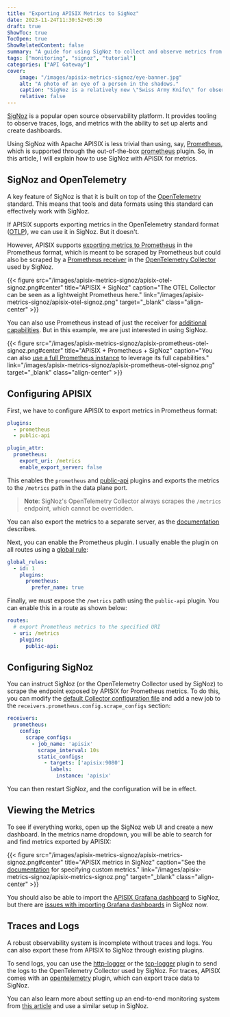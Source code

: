 ```yaml
---
title: "Exporting APISIX Metrics to SigNoz"
date: 2023-11-24T11:30:52+05:30
draft: true
ShowToc: true
TocOpen: true
ShowRelatedContent: false
summary: "A guide for using SigNoz to collect and observe metrics from Apache APISIX."
tags: ["monitoring", "signoz", "tutorial"]
categories: ["API Gateway"]
cover:
    image: "/images/apisix-metrics-signoz/eye-banner.jpg"
    alt: "A photo of an eye of a person in the shadows."
    caption: "SigNoz is a relatively new \"Swiss Army Knife\" for observability."
    relative: false
---
```


[SigNoz](https://signoz.io/) is a popular open source observability platform. It provides tooling to observe traces, logs, and metrics with the ability to set up alerts and create dashboards.

Using SigNoz with Apache APISIX is less trivial than using, say, [Prometheus](/posts/introduction-to-monitoring-microservices/), which is supported through the out-of-the-box [prometheus](https://apisix.apache.org/docs/apisix/plugins/prometheus/) plugin. So, in this article, I will explain how to use SigNoz with APISIX for metrics.

## SigNoz and OpenTelemetry

A key feature of SigNoz is that it is built on top of the [OpenTelemetry](https://opentelemetry.io/) standard. This means that tools and data formats using this standard can effectively work with SigNoz.

If APISIX supports exporting metrics in the OpenTelemetry standard format ([OTLP](https://opentelemetry.io/docs/specs/otel/protocol/)), we can use it in SigNoz. But it doesn't.

However, APISIX supports [exporting metrics to Prometheus](/posts/introduction-to-monitoring-microservices/#exporting-metrics-from-apisix) in the Prometheus format, which is meant to be scraped by Prometheus but could also be scraped by a [Prometheus receiver](https://signoz.io/docs/userguide/send-metrics/#enable-a-prometheus-receiver) in the [OpenTelemetry Collector](https://opentelemetry.io/docs/collector/) used by SigNoz.

{{< figure src="/images/apisix-metrics-signoz/apisix-otel-signoz.png#center" title="APISIX + SigNoz" caption="The OTEL Collector can be seen as a lightweight Prometheus here." link="/images/apisix-metrics-signoz/apisix-otel-signoz.png" target="_blank" class="align-center" >}}

You can also use Prometheus instead of just the receiver for [additional capabilities](https://github.com/open-telemetry/opentelemetry-collector-contrib/tree/main/receiver/prometheusreceiver#unsupported-features). But in this example, we are just interested in using SigNoz.

{{< figure src="/images/apisix-metrics-signoz/apisix-prometheus-otel-signoz.png#center" title="APISIX + Prometheus + SigNoz" caption="You can also [use a full Prometheus instance](/posts/introduction-to-monitoring-microservices) to leverage its full capabilities." link="/images/apisix-metrics-signoz/apisix-prometheus-otel-signoz.png" target="_blank" class="align-center" >}}

## Configuring APISIX

First, we have to configure APISIX to export metrics in Prometheus format:

```yaml {title="config.yaml"}
plugins:
  - prometheus
  - public-api

plugin_attr:
  prometheus:
    export_uri: /metrics
    enable_export_server: false
```

This enables the `prometheus` and [public-api](https://apisix.apache.org/docs/apisix/plugins/public-api/) plugins and exports the metrics to the `/metrics` path in the data plane port.

> **Note**: SigNoz's OpenTelemetry Collector always scrapes the `/metrics` endpoint, which cannot be overridden.

You can also export the metrics to a separate server, as the [documentation](https://apisix.apache.org/docs/apisix/plugins/prometheus/#api) describes.

Next, you can enable the Prometheus plugin. I usually enable the plugin on all routes using a [global rule](https://apisix.apache.org/docs/apisix/terminology/global-rule/):

```yaml {title="apisix.yaml"}
global_rules:
  - id: 1
    plugins:
      prometheus:
        prefer_name: true
```

Finally, we must expose the `/metrics` path using the `public-api` plugin. You can enable this in a route as shown below:

```yaml {title="apisix.yaml"}
routes:
  # export Prometheus metrics to the specified URI
  - uri: /metrics
    plugins:
      public-api:
```

## Configuring SigNoz

You can instruct SigNoz (or the OpenTelemetry Collector used by SigNoz) to scrape the endpoint exposed by APISIX for Prometheus metrics. To do this, you can modify the [default Collector configuration file](https://github.com/SigNoz/signoz/blob/develop/deploy/docker/clickhouse-setup/otel-collector-metrics-config.yaml) and add a new job to the `receivers.prometheus.config.scrape_configs` section:

```yaml {title="otel-collector-metrics-config.yaml"}
receivers:
  prometheus:
    config:
      scrape_configs:
        - job_name: 'apisix'
          scrape_interval: 10s
          static_configs:
            - targets: ['apisix:9080']
              labels:
                instance: 'apisix'
```

You can then restart SigNoz, and the configuration will be in effect.

## Viewing the Metrics

To see if everything works, open up the SigNoz web UI and create a new dashboard. In the metrics name dropdown, you will be able to search for and find metrics exported by APISIX:

{{< figure src="/images/apisix-metrics-signoz/apisix-metrics-signoz.png#center" title="APISIX metrics in SigNoz" caption="See the [documentation](https://apisix.apache.org/docs/apisix/plugins/prometheus/#specifying-metrics) for specifying custom metrics." link="/images/apisix-metrics-signoz/apisix-metrics-signoz.png" target="_blank" class="align-center" >}}

You should also be able to import the [APISIX Grafana dashboard](https://grafana.com/grafana/dashboards/11719-apache-apisix/) to SigNoz, but there are [issues with importing Grafana dashboards](https://knowledgebase.signoz.io/t/enabling-import-grafana-json-in-signoz/2K5717) in SigNoz now.

## Traces and Logs

A robust observability system is incomplete without traces and logs. You can also export these from APISIX to SigNoz through existing plugins.

To send logs, you can use the [http-logger](https://apisix.apache.org/docs/apisix/plugins/http-logger/) or the [tcp-logger](https://apisix.apache.org/docs/apisix/plugins/tcp-logger/) plugin to send the logs to the OpenTelemetry Collector used by SigNoz. For traces, APISIX comes with an [opentelemetry](https://apisix.apache.org/docs/apisix/plugins/opentelemetry/) plugin, which can export trace data to SigNoz.

You can also learn more about setting up an end-to-end monitoring system from [this article](/posts/introduction-to-monitoring-microservices/) and use a similar setup in SigNoz.
